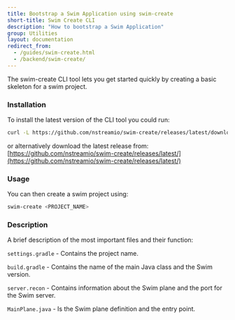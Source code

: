```yaml
---
title: Bootstrap a Swim Application using swim-create
short-title: Swim Create CLI
description: "How to bootstrap a Swim Application"
group: Utilities
layout: documentation
redirect_from:
  - /guides/swim-create.html
  - /backend/swim-create/
---
```


The swim-create CLI tool lets you get started quickly by creating a basic skeleton for a swim project.

### Installation

To install the latest version of the CLI tool you could run:
```bash
curl -L https://github.com/nstreamio/swim-create/releases/latest/download/swim-create-x86_64-unknown-linux-gnu.tar.gz | sudo tar -xz -C /usr/local/bin
```

or alternatively download the latest release from: [https://github.com/nstreamio/swim-create/releases/latest/](https://github.com/nstreamio/swim-create/releases/latest/)

### Usage

You can then create a swim project using:
```bash
swim-create <PROJECT_NAME>
```

### Description

A brief description of the most important files and their function:

`settings.gradle` - Contains the project name.

`build.gradle` - Contains the name of the main Java class and the Swim version.

`server.recon` - Contains information about the Swim plane and the port for the Swim server.

`MainPlane.java` - Is the Swim plane definition and the entry point.